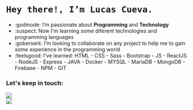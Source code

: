 # ```Hey there!, I’m Lucas Cueva.```

* :godmode: I’m passionate about **Programming** and **Technology**
* :suspect: Now I'm learning some diferent technologies and programming languages
* :goberserk: I’m looking to collaborate on any project to help me to gain some experience in the programming world
* :feelsgood: I've learned: HTML - CSS - Sass - Bootstrap - JS - ReactJS - NodeJS - Express - JAVA - Docker - MYSQL - MariaDB - MongoDB - Firebase - NPM - GIT

 ### Let's keep in touch: </br>
<div> 
 <a href = "mailto:lucasmaximilianocueva@gmail.com"><img src="https://img.shields.io/badge/-Gmail-%23333?style=for-the-badge&logo=gmail&logoColor=white" target="_blank"></a></br>
  <a href="https://www.linkedin.com/in/lucas-maximiliano-cueva/" target="_blank"><img src="https://img.shields.io/badge/-LinkedIn-%230077B5?style=for-the-badge&logo=linkedin&logoColor=white" target="_blank"></a>
</div>

